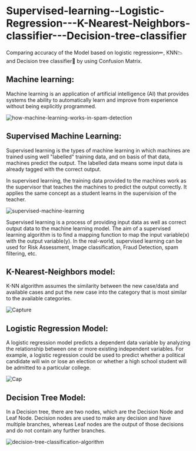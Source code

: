 # Supervised-learning--Logistic-Regression---K-Nearest-Neighbors-classifier---Decision-tree-classifier
Comparing accuracy of the Model based on logistic regression✏, KNN📉 and Decision tree classifier🌲 by using Confusion Matrix.

## Machine learning:
Machine learning is an application of artificial intelligence (AI) that provides systems the ability to automatically learn and improve from experience without being explicitly programmed.

 ![how-machine-learning-works-in-spam-detection](https://user-images.githubusercontent.com/71040750/123834422-08d31280-d925-11eb-8a20-cf7f94b99df6.png)


## Supervised Machine Learning:
Supervised learning is the types of machine learning in which machines are trained using well "labelled" training data, and on basis of that data, machines predict the output. The labelled data means some input data is already tagged with the correct output.

In supervised learning, the training data provided to the machines work as the supervisor that teaches the machines to predict the output correctly. It applies the same concept as a student learns in the supervision of the teacher.

![supervised-machine-learning](https://user-images.githubusercontent.com/71040750/123834176-c0b3f000-d924-11eb-9a6e-26ddcf35e938.png)


Supervised learning is a process of providing input data as well as correct output data to the machine learning model. The aim of a supervised learning algorithm is to find a mapping function to map the input variable(x) with the output variable(y).
In the real-world, supervised learning can be used for Risk Assessment, Image classification, Fraud Detection, spam filtering, etc.

## K-Nearest-Neighbors model:
K-NN algorithm assumes the similarity between the new case/data and available cases and put the new case into the category that is most similar to the available categories.

![Capture](https://user-images.githubusercontent.com/71040750/123835038-b34b3580-d925-11eb-8753-938d4e350964.PNG)

## Logistic Regression Model:
A logistic regression model predicts a dependent data variable by analyzing the relationship between one or more existing independent variables. For example, a logistic regression could be used to predict whether a political candidate will win or lose an election or whether a high school student will be admitted to a particular college.

![Cap](https://user-images.githubusercontent.com/71040750/123836424-518bcb00-d927-11eb-9b24-dd246a03e9c1.PNG)

## Decision Tree Model:
In a Decision tree, there are two nodes, which are the Decision Node and Leaf Node. Decision nodes are used to make any decision and have multiple branches, whereas Leaf nodes are the output of those decisions and do not contain any further branches.

![decision-tree-classification-algorithm](https://user-images.githubusercontent.com/71040750/123836861-cbbc4f80-d927-11eb-8b0c-77eda2e5eef2.png)




